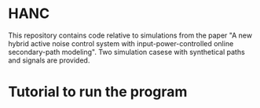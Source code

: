 # HANC 
This repository contains code relative to simulations from the paper "A new hybrid active noise control system with input-power-controlled online secondary-path modeling".
Two simulation casese with synthetical paths and signals are provided.  
# Tutorial to run the program 

